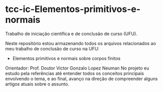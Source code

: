 # tcc-ic-Elementos-primitivos-e-normais
Trabalho de iniciação científica e de conclusão de curso (UFU).

Neste repositório estou armazenando todos os arquivos relacionados ao meu trabalho de conclusão de curso na UFU:
- Elementos primitivos e normais sobre corpos finitos

Orientador: Prof. Doutor Victor Gonzalo Lopez Neuman
No projeto eu estudo pela referências até entender todos os conceitos principais envolvendo o tema, e ao final,
avanço na direção de compreender alguns artigos atuais sobre o assunto.
